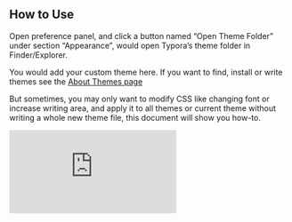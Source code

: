 ## How to Use

Open preference panel, and click a button named “Open Theme Folder” under section “Appearance”, would open Typora’s theme folder in Finder/Explorer.

You would add your custom theme here. If you want to find, install or write themes see the [About Themes page](https://support.typora.io/About-Themes)

But sometimes, you may only want to modify CSS like changing font or increase writing area, and apply it to all themes or current theme without writing a whole new theme file, this document will show you how-to.

<iframe src="https://typora.io/img/beta.mp4" frameborder="0" allow="accelerometer; autoplay; encrypted-media; gyroscope; picture-in-picture" allowfullscreen></iframe>